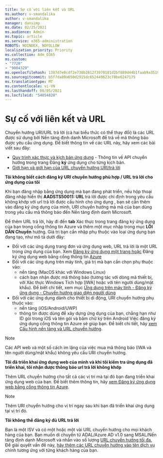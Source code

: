 ```yaml
---
title: Sự cố với liên kết và URL
ms.author: v-smandalika
author: v-smandalika
manager: dansimp
ms.date: 02/25/2021
ms.audience: Admin
ms.topic: article
ms.service: o365-administration
ROBOTS: NOINDEX, NOFOLLOW
localization_priority: Priority
ms.collection: Adm_O365
ms.custom:
- "7720"
- "9004329"
ms.openlocfilehash: 1387d7e0cdf2e730b2812f3970181d2bf889d44b1faab9a351911840909defb5
ms.sourcegitcommit: b5f7da89a650d2915dc652449623c78be6247175
ms.translationtype: MT
ms.contentlocale: vi-VN
ms.lasthandoff: 08/05/2021
ms.locfileid: "54054820"
---
```

# <a name="issues-with-links-and-urls"></a>Sự cố với liên kết và URL

Chuyển hướng URI/URL trả lời (cả hai biểu thức có thể thay đổi) là các URL được sử dụng bởi Nền tảng định danh Microsoft để trả về mã thông báo được yêu cầu ứng dụng. Để biết thông tin về các URL này, hãy xem các bài viết sau đây:

- [Quy trình xác thực và kịch bản ứng dụng](https://docs.microsoft.com/azure/active-directory/develop/authentication-flows-app-scenarios) - Thông tin về API chuyển hướng trong trang Đăng **ký** ứng dụng cho từng kịch bản.
- [Giới hạn và giới hạn của URL chuyển hướng URI/trả lời](https://docs.microsoft.com/azure/active-directory/develop/reply-url)

**Tôi không biết cách đăng ký URI chuyển hướng phù hợp / URL trả lời cho ứng dụng của tôi**

Khi bạn đăng nhập bằng ứng dụng mà bạn đang phát triển, nếu hộp thoại đăng nhập hiển thị **AADSTS50011: URL <your app ID>** trả lời được chỉ định trong yêu cầu không khớp với url trả lời được cấu hình cho ứng dụng , bạn sẽ cần thêm vào đăng ký ứng dụng của mình, URI chuyển hướng mà mã của bạn dùng trong yêu cầu mã thông báo đến Nền tảng định danh Microsoft.

Để thêm URL trả lời, hãy  đi đến **tab** Xác thực trong trang đăng ký ứng dụng của bạn trong cổng thông tin Azure và thêm một mục nhập trong mục **LỐI DẪN Chuyển** hướng. Giá trị bạn cần nhập phụ thuộc vào loại ứng dụng bạn đang tạo, như mô tả dưới đây:

- Đối với các ứng dụng trang đơn và ứng dụng web, URL trả lời là một URL trong ứng dụng của bạn. Xem [Đăng ký ứng dụng một trang hoặc](https://docs.microsoft.com/azure/active-directory/develop/scenario-spa-app-registration#register-a-redirect-uri) Đăng ký ứng dụng web bằng cổng thông tin [Azure](https://docs.microsoft.com/azure/active-directory/develop/scenario-web-app-sign-user-app-registration?tabs=aspnetcore#register-an-app-using-azure-portal)
- Đối với các ứng dụng trên máy tính, giá trị mà bạn cần chọn phụ thuộc vào:
    - nền tảng (MacOS khác với Windows Linux)
    - cách bạn nhận được mã thông báo (tương tác với dòng mã thiết bị, với Xác thực Windows Tích hợp [IWA] hoặc với tên người dùng/mật khẩu).
    Để biết chi tiết, xem mục [Ứng dụng trên máy tính - Đăng ký ứng dụng - Chuyển hướng giao diện người dùng](https://docs.microsoft.com/azure/active-directory/develop/scenario-desktop-app-registration#redirect-uris)
- Đối với các ứng dụng dành cho thiết bị di động, URI chuyển hướng phụ thuộc vào:
    - nền tảng (iOS/Android/UWP)
    - thông tin được dùng để xây dựng ứng dụng của bạn, chẳng hạn như ID gói trong iOS và tên gói và băm chữ ký trên Android Việc đăng ký ứng dụng cổng thông tin Azure sẽ giúp bạn. Để biết chi tiết, hãy [xem Cấu hình nền tảng và URL chuyển hướng](https://docs.microsoft.com/azure/active-directory/develop/scenario-mobile-app-registration#platform-configuration-and-redirect-uris).

> [!NOTE]
> Các API web và một số cách im lặng của việc mua mã thông báo (IWA và tên người dùng/mật khẩu) không yêu cầu URI chuyển hướng.

**Tôi đã triển khai ứng dụng web của mình và khi tôi kiểm tra ứng dụng đã triển khai, tôi nhận được thông báo url trả lời không khớp**

Thêm URL chuyển hướng cho tất cả các vị trí mà tại đó bạn đang triển khai ứng dụng web của bạn. Để biết thêm thông tin, hãy [xem Đăng ký ứng dụng web bằng cổng thông tin Azure](https://docs.microsoft.com/azure/active-directory/develop/scenario-web-app-sign-user-app-registration).

> [!NOTE]
> Thêm URI chuyển hướng cho vị trí ngay sau khi bạn đã triển khai ứng dụng tại vị trí đó.

**Tôi không thể đăng ký đủ URL trả lời**

Bạn là một ISV và có một hoặc một vài URL chuyển hướng cho mọi khách hàng của bạn. Bạn muốn di chuyển từ ADAL/Azure AD v1.0 sang MSAL/Nền tảng định danh Microsoft và nhấn vào số lượng [URL chuyển hướng tối đa.](https://docs.microsoft.com/azure/active-directory/develop/reply-url#maximum-number-of-redirect-uris) Để giải quyết vấn đề này, [hãy thêm các URL chuyển hướng vào tên dịch vụ](https://docs.microsoft.com/azure/active-directory/develop/reply-url#add-redirect-uris-to-service-principals) chính tương ứng với từng khách hàng của bạn.
